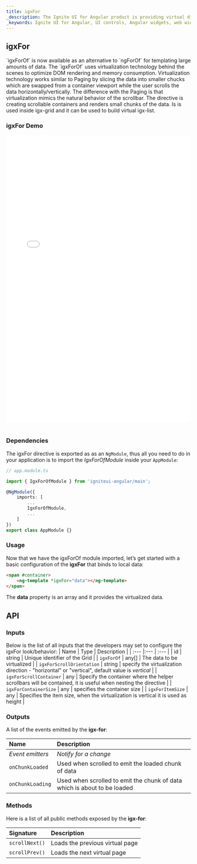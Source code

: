 ```yaml
---
title: igxFor
_description: The Ignite UI for Angular product is providing virtual directive igxFor similar to ngFor, but it is creating scrollbars and only renders small chunks of the data.
_keywords: Ignite UI for Angular, UI controls, Angular widgets, web widgets, UI widgets, Angular, Native Angular Components Suite, Native Angular Controls, Native Angular Components Library, Virtualization, Performance, Virtual directive, Virtual For
---
```


## igxFor

<p class="highlight">
`igxForOf` is now available as an alternative to `ngForOf` for templating large amounts of data. The `igxForOf` uses virtualization technology behind the scenes to optimize DOM rendering and memory consumption. Virtualization technology works similar to Paging by slicing the data into smaller chucks which are swapped from a container viewport while the user scrolls the data horizontally/vertically. The difference with the Paging is that virtualization mimics the natural behavior of the scrollbar.
The directive is creating scrollable containers and renders small chunks of the data. Is is used inside igx-grid and it can be used to build virtual igx-list.
</p>
<div class="divider"></div>

### igxFor Demo

<div class="sample-container loading" style="height:780px">
    <iframe src='{environment:demosBaseUrl}/igx-for' width="100%" height="100%" seamless frameBorder="0" onload="onSampleIframeContentLoaded(this);"></iframe>
</div>
<br/>
<!--<button data-localize="stackblitz" class="stackblitz-btn">view on stackblitz</button> -->
<div class="divider--half"></div>

### Dependencies

The igxFor directive is exported as as an `NgModule`, thus all you need to do in your application is to import the _IgxForOfModule_
inside your `AppModule`:

```typescript
// app.module.ts

import { IgxForOfModule } from 'igniteui-angular/main';

@NgModule({
    imports: [
        ...
        IgxForOfModule,
        ...
    ]
})
export class AppModule {}
```

### Usage

Now that we have the igxForOf module imported, let’s get started with a basic configuration of the **igxFor** that binds to local data:

```html
<span #container>
    <ng-template *igxFor="data"></ng-template>
</span>
```

The **data** property is an array and it provides the virtualized data.


<div class="divider--half"></div>

## API

### Inputs

Below is the list of all inputs that the developers may set to configure the igxFor look/behavior:
| Name | Type | Description |
| :--- |:--- | :--- |
| id | string | Unique identifier of the Grid |
| `igxForOf` | any[] | The data to be virtualized |
| `igxForScrollOrientation` | string | specify the virtualization direction - "horizontal" or "vertical", default value is _vertical_ |
| `igxForScrollContainer` | any | Specify the container where the helper scrollbars will be contained, it is useful when nesting the directive |
| `igxForContainerSize` | any |  specifies the container size |
| `igxForItemSize` | any | Specifies the item size, when the virtualization is vertical it is used as height  |

<div class="divider--half"></div>

### Outputs

A list of the events emitted by the **igx-for**:

| Name              | Description                                                              |
| :---------------- | :----------------------------------------------------------------------- |
| _Event emitters_  | _Notify for a change_                                                    |
| `onChunkLoaded`   | Used when scrolled to emit the loaded chunk of data                      |
| `onChunkLoading`  | Used when scrolled to emit the chunk of data which is about to be loaded |

<div class="divider"></div>

### Methods

Here is a list of all public methods exposed by the **igx-for**:

| Signature       | Description                     |
| :-------------- | :------------------------------ |
| `scrollNext()`  | Loads the previous virtual page |
| `scrollPrev()`  | Loads the next virtual page     |

<div class="divider--half"></div>
